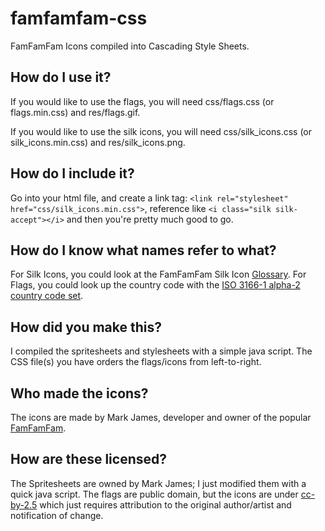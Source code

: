 # famfamfam-css
FamFamFam Icons compiled into Cascading Style Sheets.

## How do I use it?
If you would like to use the flags, you will need css/flags.css (or flags.min.css) and res/flags.gif.

If you would like to use the silk icons, you will need css/silk_icons.css (or silk_icons.min.css) and res/silk_icons.png.

## How do I include it?
Go into your html file, and create a link tag: ``<link rel="stylesheet" href="css/silk_icons.min.css">``, reference like ``<i class="silk silk-accept"></i>`` and then you're pretty much good to go.

## How do I know what names refer to what?
For Silk Icons, you could look at the FamFamFam Silk Icon <a href="http://www.famfamfam.com/lab/icons/silk/previews/index_abc.png">Glossary</a>.
For Flags, you could look up the country code with the <a href="https://en.wikipedia.org/wiki/ISO_3166-1_alpha-2">ISO 3166-1 alpha-2 country code set</a>.

## How did you make this?
I compiled the spritesheets and stylesheets with a simple java script. The CSS file(s) you have orders the flags/icons from left-to-right.

## Who made the icons?
The icons are made by Mark James, developer and owner of the popular <a href="http://famfamfam.com/">FamFamFam</a>.

## How are these licensed?
The Spritesheets are owned by Mark James; I just modified them with a quick java script. The flags are public domain, but the icons are under <a href="https://creativecommons.org/licenses/by/2.5/">cc-by-2.5</a> which just requires attribution to the original author/artist and notification of change.
